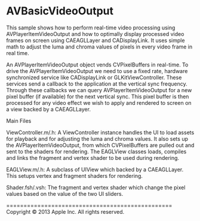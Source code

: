 AVBasicVideoOutput
==================

This sample shows how to perform real-time video processing using AVPlayerItemVideoOutput and how to optimally display processed video frames on screen using CAEAGLLayer and CADisplayLink. It uses simple math to adjust the luma and chroma values of pixels in every video frame in real time. 

An AVPlayerItemVideoOutput object vends CVPixelBuffers in real-time. To drive the AVPlayerItemVideoOutput we need to use a fixed rate, hardware synchronized service like CADisplayLink or GLKitViewController. These services send a callback to the application at the vertical sync frequency. Through these callbacks we can query AVPlayerItemVideoOutput for a new pixel buffer (if available) for the next vertical sync. This pixel buffer is then processed for any video effect we wish to apply and rendered to screen on a view backed by a CAEAGLLayer.


Main Files

ViewController.m/.h:
A ViewController instance handles the UI to load assets for playback and for adjusting the luma and chroma values. It also sets up the AVPlayerItemVideoOutput, from which CVPixelBuffers are pulled out and sent to the shaders for rendering. The EAGLView classes loads, compiles and links the fragment and vertex shader to be used during rendering. 

EAGLView.m/.h:
 A subclass of UIView which backed by a CAEAGLLayer. This setups vertex and fragment shaders for rendering.

Shader.fsh/.vsh:
 The fragment and vertex shader which change the pixel values based on the value of the two UI sliders.

================================================
Copyright © 2013 Apple Inc. All rights reserved.